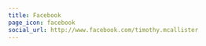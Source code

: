 ```yaml
---
title: Facebook
page_icon: facebook
social_url: http://www.facebook.com/timothy.mcallister
---
```



